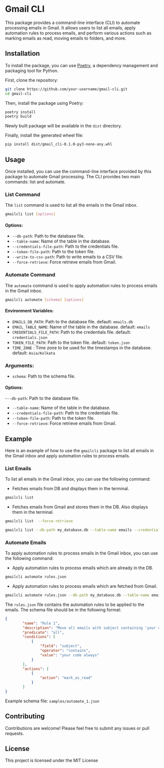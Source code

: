 # Gmail CLI

This package provides a command-line interface (CLI) to automate processing emails in Gmail. It allows users to list all emails, apply automation rules to process emails, and perform various actions such as marking emails as read, moving emails to folders, and more.

## Installation

To install the package, you can use [Poetry](https://python-poetry.org/), a dependency management and packaging tool for Python.

First, clone the repository:

```bash
git clone https://github.com/your-username/gmail-cli.git
cd gmail-cli
```

Then, install the package using Poetry:

```bash
poetry install
poetry build
```
Newly built package will be available in the `dist` directory.

Finally, install the generated wheel file:
```bash
pip install dist/gmail_cli-0.1.0-py3-none-any.whl
```

## Usage
Once installed, you can use the command-line interface provided by this package to automate Gmail processing. The CLI provides two main commands: list and automate.

### List Command
The `list` command is used to list all the emails in the Gmail inbox.
    
```bash
gmailcli list [options]
```

#### Options:
- `--db-path`: Path to the database file.
- `--table-name`: Name of the table in the database.
- `--credentials-file-path`: Path to the credentials file.
- `--token-file-path`: Path to the token file.
- `--write-to-csv-path`: Path to write emails to a CSV file.
- `--force-retrieve`: Force retrieve emails from Gmail.

### Automate Command
The `automate` command is used to apply automation rules to process emails in the Gmail inbox.

```bash
gmailcli automate [schema] [options]
```
#### Environment Variables:
- `EMAILS_DB_PATH`: Path to the database file. default: `emails.db`
- `EMAIL_TABLE_NAME`: Name of the table in the database. default: `emails`
- `CREDENTIALS_FILE_PATH`: Path to the credentials file. default: `credentials.json`
- `TOKEN_FILE_PATH`: Path to the token file. default: `token.json`
- `TIME_ZONE` : Time zone to be used for the timestamps in the database. default: `Asia/Kolkata`

### Arguments:
- `schema`: Path to the schema file.
#### Options:
-`--db-path`: Path to the database file.
- `--table-name`: Name of the table in the database.
- `--credentials-file-path`: Path to the credentials file.
- `--token-file-path`: Path to the token file.
- `--force-retrieve`: Force retrieve emails from Gmail.

## Example
Here is an example of how to use the `gmailcli` package to list all emails in the Gmail inbox and apply automation rules to process emails.

### List Emails
To list all emails in the Gmail inbox, you can use the following command:

- Fetches emails from DB and displays them in the terminal.

```bash 
gmailcli list
```

- Fetches emails from Gmail and stores them in the DB. Also displays them in the terminal.

```bash
gmailcli list  --force-retrieve
```

```bash
gmailcli list --db-path my_database.db --table-name emails --credentials-file-path credentials.json --token-file-path token.json --write-to-csv-path emails.csv
```


### Automate Emails
To apply automation rules to process emails in the Gmail inbox, you can use the following command:

- Apply automation rules to process emails which are already in the DB.
```bash
gmailcli automate rules.json
```

- Apply automation rules to process emails which are fetched from Gmail.
```bash
gmailcli automate rules.json --db-path my_database.db --table-name emails --credentials-file-path credentials.json --token-file-path token.json --force-retrieve

```

The `rules.json` file contains the automation rules to be applied to the emails. The schema file should be in the following format:

```json
{
        "name": "Rule 1",
        "description": "Move all emails with subject containing 'your code always' to movies mailbox and mark as read",
        "predicate": "all",
        "conditions": [
            {
                "field": "subject",
                "operator": "contains",
                "value": "your code always"
            }
        ],
        "actions": [
            {
                "action": "mark_as_read"
            }
        ]
}
```
Example schema file: `samples/automate_1.json`

## Contributing
Contributions are welcome! Please feel free to submit any issues or pull requests.

## License
This project is licensed under the MIT License

